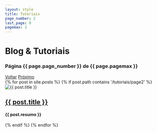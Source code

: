 ```yaml
---
layout: style
title: Tutoriais
page_number: 2
last_page: 0
pagemax: 3
---
```


<div class="cabeca-post">
  <h1 class="name-page">Blog & Tutoriais</h1>
  <h3>Página {{ page.page_number }} de {{ page.pagemax }}</h3>
  <div class="pagination">
            <a href="#" class="page-link voltar" onclick="goToPreviousPagett()"><i class="fa-solid fa-angles-left"></i> Voltar</a>
            <a href="#" class="page-link ir" id="pagination-link-tt" data-page-number="{{ page.page_number }}" data-last-page="{{ page.last_page }}" onclick="goToNextPagett()">Próximo <i class="fa-solid fa-angles-right"></i></a>
  </div>
</div>
<div class="grid">
  {% for post in site.posts %}
    {% if post.path contains '/tutoriais/page2' %}
      <div class="card-post">
        <img src="{{ post.image }}" alt="{{ post.title }}">
        <div class="text-post">
          <a class="title-post" href="{{ post.url }}"><h2>{{ post.title }}</h2></a>
          <h4>{{ post.resumo }}</h4>
        </div>
      </div>
    {% endif %}
  {% endfor %}
  
</div>